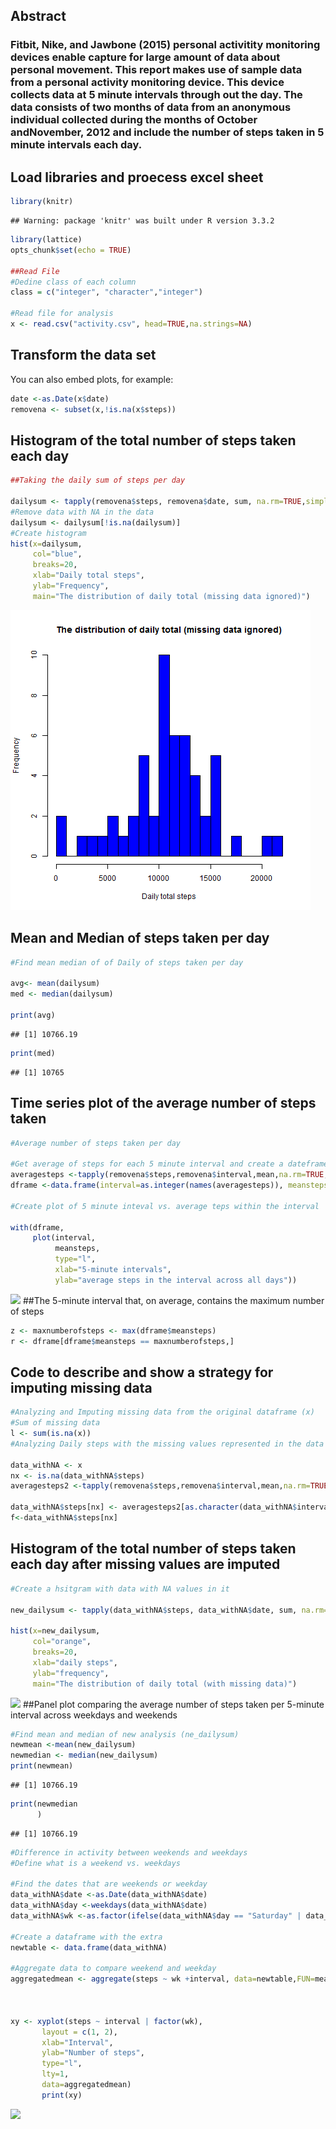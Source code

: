 Abstract
--------

### Fitbit, Nike, and Jawbone (2015) personal activitity monitoring devices enable capture for large amount of data about personal movement. This report makes use of sample data from a personal activity monitoring device. This device collects data at 5 minute intervals through out the day. The data consists of two months of data from an anonymous individual collected during the months of October andNovember, 2012 and include the number of steps taken in 5 minute intervals each day.

Load libraries and proecess excel sheet
---------------------------------------

``` r
library(knitr)
```

    ## Warning: package 'knitr' was built under R version 3.3.2

``` r
library(lattice)
opts_chunk$set(echo = TRUE)

##Read File 
#Dedine class of each column
class = c("integer", "character","integer")

#Read file for analysis 
x <- read.csv("activity.csv", head=TRUE,na.strings=NA)
```

Transform the data set
----------------------

You can also embed plots, for example:

``` r
date <-as.Date(x$date)
removena <- subset(x,!is.na(x$steps))
```

Histogram of the total number of steps taken each day
-----------------------------------------------------

``` r
##Taking the daily sum of steps per day 

dailysum <- tapply(removena$steps, removena$date, sum, na.rm=TRUE,simplify=T)
#Remove data with NA in the data 
dailysum <- dailysum[!is.na(dailysum)]
#Create histogram 
hist(x=dailysum,
     col="blue",
     breaks=20,
     xlab="Daily total steps",
     ylab="Frequency",
     main="The distribution of daily total (missing data ignored)")
```

![](https://github.com/ChristopherPapanicolas87/RepData_PeerAssessment1/blob/master/plot1.png)

Mean and Median of steps taken per day
--------------------------------------

``` r
#Find mean median of of Daily of steps taken per day 

avg<- mean(dailysum) 
med <- median(dailysum)

print(avg)
```

    ## [1] 10766.19

``` r
print(med)
```

    ## [1] 10765

Time series plot of the average number of steps taken
-----------------------------------------------------

``` r
#Average number of steps taken per day

#Get average of steps for each 5 minute interval and create a dateframe
averagesteps <-tapply(removena$steps,removena$interval,mean,na.rm=TRUE,simplify =T)
dframe <-data.frame(interval=as.integer(names(averagesteps)), meansteps=averagesteps)

#Create plot of 5 minute inteval vs. average teps within the interval 

with(dframe,
     plot(interval,
          meansteps,
          type="l",
          xlab="5-minute intervals",
          ylab="average steps in the interval across all days"))
```

![](PA1_template_files/figure-markdown_github/unnamed-chunk-5-1.png) \#\#The 5-minute interval that, on average, contains the maximum number of steps

``` r
z <- maxnumberofsteps <- max(dframe$meansteps)
r <- dframe[dframe$meansteps == maxnumberofsteps,]
```

Code to describe and show a strategy for imputing missing data
--------------------------------------------------------------

``` r
#Analyzing and Imputing missing data from the original dataframe (x)
#Sum of missing data 
l <- sum(is.na(x))
#Analyzing Daily steps with the missing values represented in the data 

data_withNA <- x
nx <- is.na(data_withNA$steps)
averagesteps2 <-tapply(removena$steps,removena$interval,mean,na.rm=TRUE,simplify =T)

data_withNA$steps[nx] <- averagesteps2[as.character(data_withNA$interval[nx])]
f<-data_withNA$steps[nx]
```

Histogram of the total number of steps taken each day after missing values are imputed
--------------------------------------------------------------------------------------

``` r
#Create a hsitgram with data with NA values in it 

new_dailysum <- tapply(data_withNA$steps, data_withNA$date, sum, na.rm=TRUE, simplify=T)

hist(x=new_dailysum,
     col="orange",
     breaks=20,
     xlab="daily steps",
     ylab="frequency",
     main="The distribution of daily total (with missing data)")
```

![](PA1_template_files/figure-markdown_github/unnamed-chunk-8-1.png) \#\#Panel plot comparing the average number of steps taken per 5-minute interval across weekdays and weekends

``` r
#Find mean and median of new analysis (ne_dailysum)
newmean <-mean(new_dailysum)
newmedian <- median(new_dailysum)
print(newmean)
```

    ## [1] 10766.19

``` r
print(newmedian
      )
```

    ## [1] 10766.19

``` r
#Difference in activity between weekends and weekdays 
#Define what is a weekend vs. weekdays 

#Find the dates that are weekends or weekday 
data_withNA$date <-as.Date(data_withNA$date)
data_withNA$day <-weekdays(data_withNA$date)
data_withNA$wk <-as.factor(ifelse(data_withNA$day == "Saturday" | data_withNA$day == "Sunday", "weekend", "weekday"))

#Create a dataframe with the extra
newtable <- data.frame(data_withNA)

#Aggregate data to compare weekend and weekday 
aggregatedmean <- aggregate(steps ~ wk +interval, data=newtable,FUN=mean)



xy <- xyplot(steps ~ interval | factor(wk),
       layout = c(1, 2),
       xlab="Interval",
       ylab="Number of steps",
       type="l",
       lty=1,
       data=aggregatedmean)
       print(xy)
```

![](PA1_template_files/figure-markdown_github/unnamed-chunk-9-1.png)
